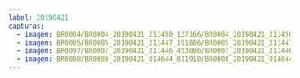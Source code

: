 ```yaml
---
label: 20190421
capturas:
  - imagem: BR0004/BR0004_20190421_211450_137166/BR0004_20190421_211450_137166_stack_1_meteors.jpg
  - imagem: BR0005/BR0005_20190421_211447_191006/BR0005_20190421_211447_191006_stack_1_meteors.jpg
  - imagem: BR0007/BR0007_20190421_211446_453086/BR0007_20190421_211446_453086_stack_8_meteors.jpg
  - imagem: BR0008/BR0008_20190421_014644_811910/BR0008_20190421_014644_811910_stack_1_meteors.jpg
---
```

